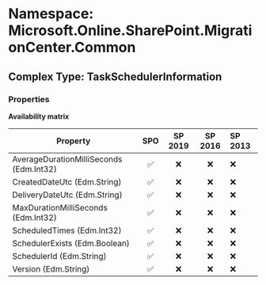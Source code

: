 # Namespace: Microsoft.Online.SharePoint.MigrationCenter.Common

## Complex Type: TaskSchedulerInformation

### Properties

**Availability matrix**

Property | SPO | SP 2019 | SP 2016 | SP 2013
----------|:---:|:-------:|:-------:|:-------
AverageDurationMilliSeconds (Edm.Int32) | ✅ | ❌ | ❌ | ❌
CreatedDateUtc (Edm.String) | ✅ | ❌ | ❌ | ❌
DeliveryDateUtc (Edm.String) | ✅ | ❌ | ❌ | ❌
MaxDurationMilliSeconds (Edm.Int32) | ✅ | ❌ | ❌ | ❌
ScheduledTimes (Edm.Int32) | ✅ | ❌ | ❌ | ❌
SchedulerExists (Edm.Boolean) | ✅ | ❌ | ❌ | ❌
SchedulerId (Edm.String) | ✅ | ❌ | ❌ | ❌
Version (Edm.String) | ✅ | ❌ | ❌ | ❌
